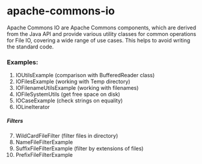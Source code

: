 # apache-commons-io

Apache Commons IO are Apache Commons components, 
which are derived from the Java API and provide 
various utility classes for common operations for File IO, 
covering a wide range of use cases. 
This helps to avoid writing the standard code.

### Examples:
1. IOUtilsExample (comparison with BufferedReader class)
2. IOFilesExample (working with Temp directory)
3. IOFilenameUtilsExample (working with filenames)
4. IOFileSystemUtils (get free space on disk)
5. IOCaseExample (check strings on equality)
6. IOLineIterator
##### Filters
7. WildCardFileFilter (filter files in directory)
8. NameFileFilterExample
9. SuffixFileFilterExample (filter by extensions of files)
10. PrefixFileFilterExample
